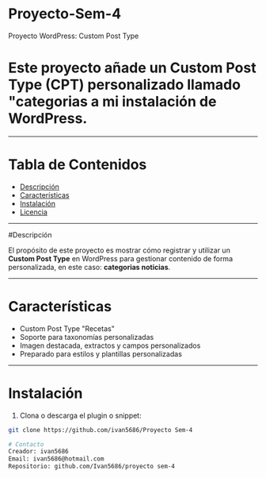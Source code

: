 # Proyecto-Sem-4

Proyecto WordPress: Custom Post Type 

# Este proyecto añade un **Custom Post Type (CPT)** personalizado llamado "categorias a mi instalación de WordPress.

---

# Tabla de Contenidos

- [Descripción](#descripción)
- [Características](#características)
- [Instalación](#instalación)
- [Licencia](#licencia)

---

#Descripción

El propósito de este proyecto es mostrar cómo registrar y utilizar un **Custom Post Type** en WordPress para gestionar contenido de forma personalizada, en este caso: **categorias noticias**.

---

#  Características

-  Custom Post Type "Recetas"
-  Soporte para taxonomías personalizadas
- Imagen destacada, extractos y campos personalizados
-  Preparado para estilos y plantillas personalizadas

---

# Instalación

1. Clona o descarga el plugin o snippet:
```bash
git clone https://github.com/ivan5686/Proyecto Sem-4

# Contacto
Creador: ivan5686
Email: ivan5686@hotmail.com
Repositorio: github.com/Ivan5686/proyecto sem-4


